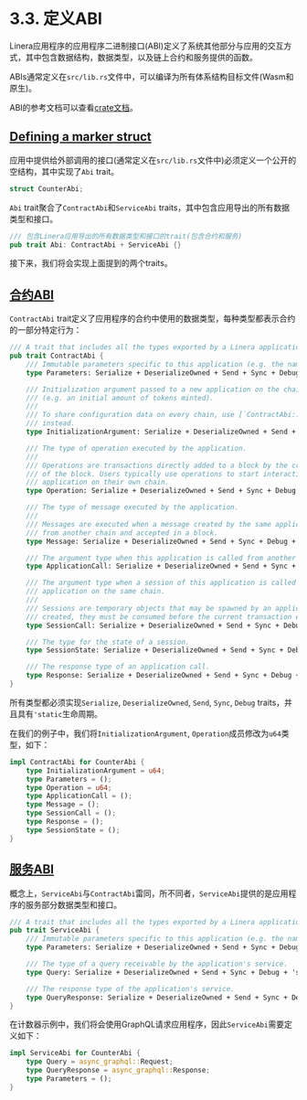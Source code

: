 # 3.3. 定义ABI

Linera应用程序的应用程序二进制接口(ABI)定义了系统其他部分与应用的交互方式，其中包含数据结构，数据类型，以及链上合约和服务提供的函数。

ABIs通常定义在`src/lib.rs`文件中，可以编译为所有体系结构目标文件(Wasm和原生)。

ABI的参考文档可以查看[crate文档](https://docs.rs/linera-base/latest/linera_base/abi/)。

## [Defining a marker struct](https://linera-dev.respeer.ai/#/zh_CN/sdk/abi?id=defining-a-marker-struct)

应用中提供给外部调用的接口(通常定义在`src/lib.rs`文件中)必须定义一个公开的空结构，其中实现了`Abi` trait。

```rust
struct CounterAbi;
```

`Abi` trait聚合了`ContractAbi`和`ServiceAbi` traits，其中包含应用导出的所有数据类型和接口。

```rust
/// 包含Linera应用导出的所有数据类型和接口的trait(包含合约和服务)
pub trait Abi: ContractAbi + ServiceAbi {}
```

接下来，我们将会实现上面提到的两个traits。

## [合约ABI](https://linera-dev.respeer.ai/#/zh_CN/sdk/abi?id=contract-abi)

`ContractAbi` trait定义了应用程序的合约中使用的数据类型，每种类型都表示合约的一部分特定行为：

```rust
/// A trait that includes all the types exported by a Linera application contract.
pub trait ContractAbi {
    /// Immutable parameters specific to this application (e.g. the name of a token).
    type Parameters: Serialize + DeserializeOwned + Send + Sync + Debug + 'static;

    /// Initialization argument passed to a new application on the chain that created it
    /// (e.g. an initial amount of tokens minted).
    ///
    /// To share configuration data on every chain, use [`ContractAbi::Parameters`]
    /// instead.
    type InitializationArgument: Serialize + DeserializeOwned + Send + Sync + Debug + 'static;

    /// The type of operation executed by the application.
    ///
    /// Operations are transactions directly added to a block by the creator (and signer)
    /// of the block. Users typically use operations to start interacting with an
    /// application on their own chain.
    type Operation: Serialize + DeserializeOwned + Send + Sync + Debug + 'static;

    /// The type of message executed by the application.
    ///
    /// Messages are executed when a message created by the same application is received
    /// from another chain and accepted in a block.
    type Message: Serialize + DeserializeOwned + Send + Sync + Debug + 'static;

    /// The argument type when this application is called from another application on the same chain.
    type ApplicationCall: Serialize + DeserializeOwned + Send + Sync + Debug + 'static;

    /// The argument type when a session of this application is called from another
    /// application on the same chain.
    ///
    /// Sessions are temporary objects that may be spawned by an application call. Once
    /// created, they must be consumed before the current transaction ends.
    type SessionCall: Serialize + DeserializeOwned + Send + Sync + Debug + 'static;

    /// The type for the state of a session.
    type SessionState: Serialize + DeserializeOwned + Send + Sync + Debug + 'static;

    /// The response type of an application call.
    type Response: Serialize + DeserializeOwned + Send + Sync + Debug + 'static;
}
```

所有类型都必须实现`Serialize`, `DeserializeOwned`, `Send`, `Sync`, `Debug` traits，并且具有`'static`生命周期。

在我们的例子中，我们将`InitializationArgument`, `Operation`成员修改为`u64`类型，如下：

```rust
impl ContractAbi for CounterAbi {
    type InitializationArgument = u64;
    type Parameters = ();
    type Operation = u64;
    type ApplicationCall = ();
    type Message = ();
    type SessionCall = ();
    type Response = ();
    type SessionState = ();
}
```

## [服务ABI](https://linera-dev.respeer.ai/#/zh_CN/sdk/abi?id=service-abi)

概念上，`ServiceAbi`与`ContractAbi`雷同，所不同者，`ServiceAbi`提供的是应用程序的服务部分数据类型和接口。

```rust
/// A trait that includes all the types exported by a Linera application service.
pub trait ServiceAbi {
    /// Immutable parameters specific to this application (e.g. the name of a token).
    type Parameters: Serialize + DeserializeOwned + Send + Sync + Debug + 'static;

    /// The type of a query receivable by the application's service.
    type Query: Serialize + DeserializeOwned + Send + Sync + Debug + 'static;

    /// The response type of the application's service.
    type QueryResponse: Serialize + DeserializeOwned + Send + Sync + Debug + 'static;
}
```

在计数器示例中，我们将会使用GraphQL请求应用程序，因此`ServiceAbi`需要定义如下：

```rust
impl ServiceAbi for CounterAbi {
    type Query = async_graphql::Request;
    type QueryResponse = async_graphql::Response;
    type Parameters = ();
}
```
